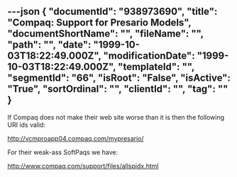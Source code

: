 ---json
{
  "documentId": "938973690",
  "title": "Compaq: Support for Presario Models",
  "documentShortName": "",
  "fileName": "",
  "path": "",
  "date": "1999-10-03T18:22:49.000Z",
  "modificationDate": "1999-10-03T18:22:49.000Z",
  "templateId": "",
  "segmentId": "66",
  "isRoot": "False",
  "isActive": "True",
  "sortOrdinal": "",
  "clientId": "",
  "tag": ""
}
---

If Compaq does not make their web site worse than it is then the following URI ids valid:

http://vcmproapp04.compaq.com/mypresario/

For their weak-ass SoftPaqs we have:

http://www.compaq.com/support/files/allspidx.html
